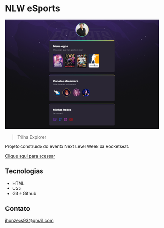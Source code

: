 # NLW eSports 

![preview](./.github/preview.png)
> Trilha Explorer 

Projeto construido do evento Next Level Week da Rocketseat.

[Clique aqui para acessar](https://github.comhttps://jhonmercedes.github.io/nwl/)

## Tecnologias

- HTML
- CSS
- Git e Github

## Contato 

jhonzeas93@gmail.com

